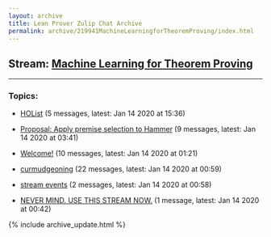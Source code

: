 ```yaml
---
layout: archive
title: Lean Prover Zulip Chat Archive
permalink: archive/219941MachineLearningforTheoremProving/index.html
---
```


## Stream: [Machine Learning for Theorem Proving](https://leanprover-community.github.io/archive/219941MachineLearningforTheoremProving/index.html)
---

### Topics:

* [HOList](34292HOList.html) (5 messages, latest: Jan 14 2020 at 15:36)

* [Proposal: Apply premise selection to Hammer](13801ProposalApplypremiseselectiontoHammer.html) (9 messages, latest: Jan 14 2020 at 03:41)

* [Welcome!](08910Welcome.html) (10 messages, latest: Jan 14 2020 at 01:21)

* [curmudgeoning](51896curmudgeoning.html) (22 messages, latest: Jan 14 2020 at 00:59)

* [stream events](95106streamevents.html) (2 messages, latest: Jan 14 2020 at 00:58)

* [NEVER MIND.  USE THIS STREAM NOW.](33162NEVERMINDUSETHISSTREAMNOW.html) (1 message, latest: Jan 14 2020 at 00:42)


{% include archive_update.html %}